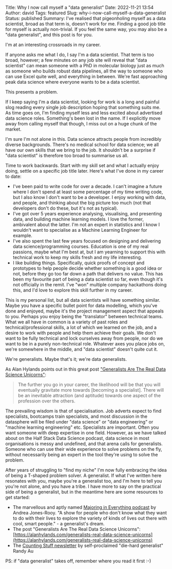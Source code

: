 Title: Why I now call myself a "data generalist"
Date: 2022-11-21 13:54
Author: david
Tags: featured
Slug: why-i-now-call-myself-a-data-generalist
Status: published
Summary: I've realised that pigeonholing myself as a data scientist, broad as that term is, doesn't work for me. Finding a good job title for myself is actually non-trivial. If you feel the same way, you may also be a "data generalist", and this post is for you.

I'm at an interesting crossroads in my career.

If anyone asks me what I do, I say I'm a data scientist. That term is too broad, however; a few minutes on any job site will reveal that "data scientist" can mean someone with a PhD in molecular biology just as much as someone who builds robust data pipelines, all the way to someone who can use Excel quite well, and everything in between. We're fast approaching peak data science where everyone wants to be a data scientist.

This presents a problem.

If I keep saying I'm a data scientist, looking for work is a long and painful slog reading every single job description hoping that something suits me. As time goes on, I'm finding myself less and less excited about advertised data science roles. Something's been lost in the name. If I explicitly move away from calling myself that though, I miss out on a huge chunk of the market.

I'm sure I'm not alone in this. Data science attracts people from incredibly diverse backgrounds. There's no medical school for data science; we all have our own skills that we bring to the job. It shouldn't be a surprise if "data scientist" is therefore too broad to summarise us all.

Time to work backwards. Start with my skill set and what I actually enjoy doing, settle on a specific job title later. Here's what I've done in my career to date:

- I've been paid to write code for over a decade. I can't imagine a future where I don't spend at least some percentage of my time writing code, but I also know I don't want to be a developer. I enjoy working with data, and people, and thinking about the big picture too much (not that developers don't do these, but it's not as typical).
- I've got over 5 years experience analysing, visualising, and presenting data, and building machine learning models. I love the former, ambivalent about the latter. I'm not an expert in statistics and I know I wouldn't want to specialise as a Machine Learning Engineer for example.
- I've also spent the last few years focused on designing and delivering data science/programming courses. Education is one of my real passions, maybe what I'm best at, but I am yearning to support this with technical work to keep my skills fresh and my life interesting.
- I like building things. Specifically, quick proofs of concept and prototypes to help people decide whether something is a good idea or not, before they go too far down a path that delivers no value. This has been my favourite part of being a data scientist so far, even though it's not officially in the remit. I've "won" multiple company hackathons doing this, and I'd love to explore this skill further in my career.

This is my personal list, but all data scientists will have something similar. Maybe you have a specific bullet point for data modelling, which you've done and enjoyed, maybe it's the project management aspect that appeals to you. Perhaps you enjoy being the "translator" between technical teams. What we all have in common is a variety of past roles and technical/professional skills, a lot of which we learned on the job, and a desire to work with people and help them achieve their goals. We don't want to be fully technical and lock ourselves away from people, nor do we want to be in a purely non-technical role. Whatever axes you place jobs on, we're somewhere in the middle, and "data scientist" doesn't quite cut it.

We're generalists. Maybe that's it; we're data generalists.

As Alan Hylands points out in this great post ["Generalists Are The Real Data Science Unicorns"](https://alanhylands.com/generalists-real-data-science-unicorns):

> The further you go in your career, the likelihood will be that you will eventually gravitate more towards [becoming a specialist]. There will be an inevitable attraction (and aptitude) towards one aspect of the profession over the others.

The prevailing wisdom is that of specialisation. Job adverts expect to find specialists, bootcamps train specialists, and most discussion in the datasphere will be filed under "data science" or "data engineering" or "machine learning engineering" etc. Specialists are important. Often you want someone with deep expertise in one field. However, as we have talked about on the Half Stack Data Science podcast, data science in most organisations is messy and undefined, and that arena calls for generalists. Someone who can use their wide experience to solve problems on the fly, without necessarily being an expert in the tool they're using to solve the problem.

After years of struggling to "find my niche" I'm now fully embracing the idea of being a T-shaped problem solver. A generalist. If what I've written here resonates with you, maybe you're a generalist too, and I'm here to tell you you're not alone, and you have a tribe. I have more to say on the practical side of being a generalist, but in the meantime here are some resources to get started:

- The marvellous and aptly named [Majoring in Everything podcast](https://www.youtube.com/c/jonesrooy) by Andrea Jones-Rooy. "A show for people who don't know what they want to do with their lives to explore the variety of kinds of lives out there with cool, smart people." - a generalist's dream.
- The post "Generalists Are The Real Data Science Unicorns": [https://alanhylands.com/generalists-real-data-science-unicorns](https://alanhylands.com/generalists-real-data-science-unicorns)
- The [Counting Stuff newsletter](https://counting.substack.com) by self-proclaimed "die-hard generalist" Randy Au

PS: if "data generalist" takes off, remember where you read it first :-)
